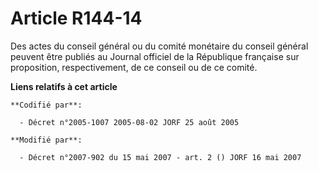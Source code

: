 # Article R144-14

Des actes du conseil général ou du comité monétaire du conseil général peuvent être publiés au Journal officiel de la
République française sur proposition, respectivement, de ce conseil ou de ce comité.

**Liens relatifs à cet article**

	**Codifié par**:

	  - Décret n°2005-1007 2005-08-02 JORF 25 août 2005

	**Modifié par**:

	  - Décret n°2007-902 du 15 mai 2007 - art. 2 () JORF 16 mai 2007
